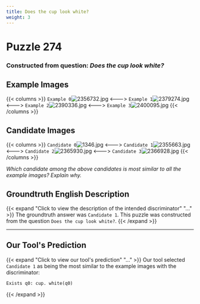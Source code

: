 ```yaml
---
title: Does the cup look white?
weight: 3
---
```


# Puzzle 274
### Constructed from question: _Does the cup look white?_


## Example Images
{{< columns >}}
`Example 0`![2356732.jpg](/gqa_images/2356732.jpg)
<--->
`Example 1`![2379274.jpg](/gqa_images/2379274.jpg)
<--->
`Example 2`![2390336.jpg](/gqa_images/2390336.jpg)
<--->
`Example 3`![2400095.jpg](/gqa_images/2400095.jpg)
{{< /columns >}}

## Candidate Images
{{< columns >}}
`Candidate 0`![1346.jpg](/gqa_images/1346.jpg)
<--->
`Candidate 1`![2355663.jpg](/gqa_images/2355663.jpg)
<--->
`Candidate 2`![2365930.jpg](/gqa_images/2365930.jpg)
<--->
`Candidate 3`![2366928.jpg](/gqa_images/2366928.jpg)
{{< /columns >}}

*Which candidate among the above candidates is most similar to all the example images? Explain why.*

## Groundtruth English Description

{{< expand "Click to view the description of the intended discriminator" "..." >}}
The groundtruth answer was `Candidate 1`. This puzzle was constructed from the question `Does the cup look white?`.
{{< /expand >}}

---

## Our Tool's Prediction

{{< expand "Click to view our tool's prediction" "..." >}}
Our tool selected `Candidate 1` as being the most similar to the example images with the discriminator:
```plaintext
Exists q0: cup. white(q0)
```
{{< /expand >}}
